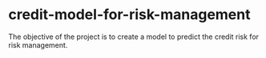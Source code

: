# credit-model-for-risk-management
The objective of the project is to create a model to predict the credit risk for risk management.
